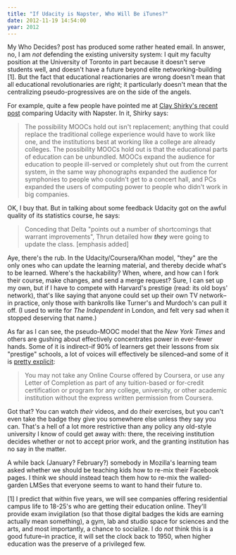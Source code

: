 ```yaml
---
title: "If Udacity is Napster, Who Will Be iTunes?"
date: 2012-11-19 14:54:00
year: 2012
---
```

<p>My Who Decides? post has produced some rather heated email. In answer, no, I am <em>not</em> defending the existing university system: I quit my faculty position at the University of Toronto in part because it doesn't serve students well, and doesn't have a future beyond elite networking-building [1]. But the fact that educational reactionaries are wrong doesn't mean that all educational revolutionaries are right; it particularly doesn't mean that the centralizing pseudo-progressives are on the side of the angels.</p>
<p>For example, quite a few people have pointed me at <a href="http://www.shirky.com/weblog/2012/11/napster-udacity-and-the-academy/">Clay Shirky's recent post</a> comparing Udacity with Napster. In it, Shirky says:</p>
<blockquote>The possibility MOOCs hold out isn't replacement; anything that could replace the traditional college experience would have to work like one, and the institutions best at working like a college are already colleges. The possibility MOOCs hold out is that the educational parts of education can be unbundled. MOOCs expand the audience for education to people ill-served or completely shut out from the current system, in the same way phonographs expanded the audience for symphonies to people who couldn't get to a concert hall, and PCs expanded the users of computing power to people who didn't work in big companies.</blockquote>
OK, I buy that. But in talking about some feedback Udacity got on the awful quality of its statistics course, he says:
<blockquote>Conceding that Delta "points out a number of shortcomings that warrant improvements", Thrun detailed how <em><strong>they</strong></em> were going to update the class. [emphasis added]</blockquote>
<p>Aye, there's the rub. In the Udacity/Coursera/Khan model, "they" are the only ones who can update the learning material, and thereby decide what's to be learned. Where's the hackability? When, where, and how can I fork their course, make changes, and send a merge request? Sure, I can set up my own, but if I have to compete with Harvard's prestige (read: its old boys' network), that's like saying that anyone could set up their own TV network–in practice, only those with bankrolls like Turner's and Murdoch's can pull it off. (I used to write for <cite>The Independent</cite> in London, and felt very sad when it stopped deserving that name.)</p>
<p>As far as I can see, the pseudo-MOOC model that the <cite>New York Times</cite> and others are gushing about effectively concentrates power in ever-fewer hands. Some of it is indirect–if 90% of learners get their lessons from six "prestige" schools, a lot of voices will effectively be silenced–and some of it is <a href="http://hapgood.us/2012/11/09/coursera-praises-mooc-wrapping-as-they-attempt-to-ban-it/">pretty explicit</a>:</p>
<blockquote>You may not take any Online Course offered by Coursera, or use any Letter of Completion as part of any tuition-based or for-credit certification or program for any college, university, or other academic institution without the express written permission from Coursera.</blockquote>
<p>Got that? You can watch <em>their</em> videos, and do <em>their</em> exercises, but you can't even take the badge they give you somewhere else unless they say you can. That's a hell of a lot more restrictive than any policy any old-style university I know of could get away with: there, the receiving institution decides whether or not to accept prior work, and the granting institution has no say in the matter.</p>
<p>A while back (January? February?) somebody in Mozilla's learning team asked whether we should be teaching kids how to re-mix their Facebook pages. I think we should instead teach them how to re-mix the walled-garden LMSes that everyone seems to want to hand their future to.</p>
<p>[1] I predict that within five years, we will see companies offering residential campus life to 18-25's who are getting their education online. They'll provide exam invigilation (so that those digital badges the kids are earning actually mean something), a gym, lab and studio space for sciences and the arts, and most importantly, a chance to socialize. I do <em>not</em> think this is a good future–in practice, it will set the clock back to 1950, when higher education was the preserve of a privileged few.</p>
